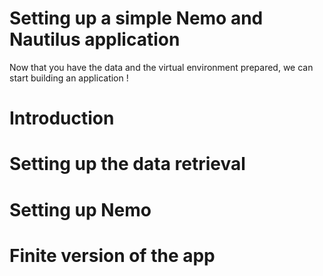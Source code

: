 Setting up a simple Nemo and Nautilus application
===

Now that you have the data and the virtual environment prepared, we can start building an application !

# Introduction

# Setting up the data retrieval

# Setting up Nemo

# Finite version of the app